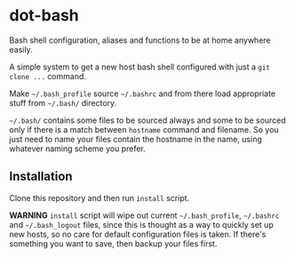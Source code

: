 # dot-bash
Bash shell configuration, aliases and functions to be at home anywhere easily.

A simple system to get a new host bash shell configured with just a `git clone ...` command.

Make `~/.bash_profile` source `~/.bashrc` and from there load appropriate stuff from `~/.bash/` directory.

`~/.bash/` contains some files to be sourced always and some to be sourced only if there is a match between `hostname` command and filename. So you just need to name your files contain the hostname in the name, using whatever naming scheme you prefer.


## Installation

Clone this repository and then run `install` script.

**WARNING** `install` script will wipe out current `~/.bash_profile`, `~/.bashrc` and `~/.bash_logout` files, since this is thought as a way to quickly set up new hosts, so no care for default configuration files is taken. If there's something you want to save, then backup your files first.
